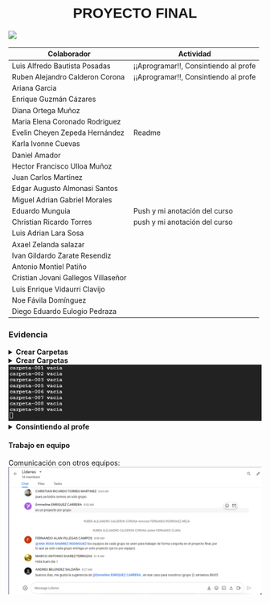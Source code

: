 <font face="arial">
  <h1 align="center">PROYECTO FINAL</h1>
</font>

<p align="center">

![](https://lh3.googleusercontent.com/tEptZEMefDeIbA5NxZMzrnutkKxTrKCzafVvgee9DP5_EGU6-_NqQdC5NQkofefu02CO8tj9XF2r51z0i6SWUjyFGCqQtb0y8AFeQmIm73UftwQI3xk0CQ_iXYck1q_vK2MCcRSFeX6rd83Cby3MZnVgZ1wZzQMGv5rmiokAgXnXk6ptE-GqdV_1ydAWTNz9uOh69zH054WaxEaFNm90Ev3mmg98vS_SKNENbecBmkGWm3pLETqFCqW0eqj0OElCzS-By4dsrpBMsKKXIa0vtvt0Cd9Ao0nYnfNZzAXikuHLnMiG60aH5KGOiCD_ugiqgCA4a-bup8-v3z3nSK4M8zPMoFbzdfwxhnRA4gKZRa0xjuv80J8MDJLySwMW-bxLsTrwIQcFoHzfnpqbiD_fjd5iEuL64091Jp10YG1PXfY7ETWumYWw3ArFB38AuLtkAFbldczjChqao4AMbaF5xPSsJp6SCe7fK9aZ5ZB9AqluOUrIm1_eg8lofrKnLfPlFWTr-UNdbowYgPT0TbfTbWPRx6m60MODc3K8lKZv-GXhTU98T7zvF9CVqn_gadNRW2vEJJJuAjo90ggguPk5rjuPxPoHxKJvItnt79mKyInaLQAUdf0RnjEy3ewxlSq7HkqZRfgnNCLdkJI-fzi0mGD1GTJkiv3VqPrual-yHvrLPakDwcUb_1JpemdYn4C2qIFykYEoVDuOcPQapRbe-w48asRGJtx8VNtslTQRpykrM_BDj9F9s0ZYEw=s300-no?authuser=0)
</p>

<div align="center">
  
|  Colaborador |   Actividad  |  
| ------------ | ------------ | 
| Luis Alfredo Bautista Posadas| ¡¡Aprogramar!!, Consintiendo al profe |
| Ruben Alejandro Calderon Corona| ¡¡Aprogramar!!, Consintiendo al profe |
| Ariana Garcia
| Enrique Guzmán Cázares
| Diana Ortega Muñoz
| Maria Elena Coronado Rodriguez
| Evelin Cheyen Zepeda Hernández | Readme |
| Karla Ivonne Cuevas
| Daniel Amador
| Hector Francisco Ulloa Muñoz
| Juan Carlos Martinez
| Edgar Augusto Almonasi Santos
| Miguel Adrian Gabriel Morales
| Eduardo Munguia | Push y mi anotación del curso|
| Christian Ricardo Torres | push y mi anotación del curso|
| Luis Adrian Lara Sosa 
| Axael Zelanda salazar
| Ivan Gildardo Zarate Resendiz
| Antonio Montiel Patiño
| Cristian Jovani Gallegos Villaseñor
| Luis Enrique Vidaurri Clavijo
| Noe Fávila Domínguez
| Diego Eduardo Eulogio Pedraza
 
 </div align="center">

 ### Evidencia


<details><summary><b>Crear Carpetas</b></summary>

## Crear_carpetas.sh 

```
#!/bin/bash
crear_directorios() {

gsutil mb -p crp-dev-iac-testing -c STANDARD -l US-EAST4 -b on gs://crp-dev-iac-testing-bkt04 

for i in {1..9} ; do
    mkdir carpeta-00$i  
    touch carpeta-00$i/sinceramente.txt
    gsutil cp -r carpeta-00$i gs://crp-dev-iac-testing-bkt04
    echo “Creación de directorios terminado“ 
    rm -r carpeta-00$i
done
for i in {10..100} ; do
    if [ “$i” = “100” ]; then 
        mkdir carpeta-$i 
        touch carpeta-$i/sinceramente.txt
        gsutil cp -r carpeta-$i gs://crp-dev-iac-testing-bkt04
        echo “Creación de directorios terminado“ 
        rm -r carpeta-$i
    else
        mkdir carpeta-0$i 
        touch carpeta-0$i/sinceramente.txt
        gsutil cp -r carpeta-0$i gs://crp-dev-iac-testing-bkt04
        rm -r carpeta-0$i
    fi     
done 
}
crear_directorios;
```

<kbd>
 <img src="imagenes/ProyectoFinal1.PNG" width="950">
 </kbd>

</details>


<details><summary><b>Crear Carpetas</b></summary>

## Logging.sh

```
#!/bin/bash
# grupo-##-fecha-hora.log
#Programa que guarda en el log que carpetas contienen un archivo no vacio
# y que guarda el usuario y la distribucion de linux en un archivo generado con fecha y hora

ARCHIVO=grupo-01-$(date +%d-%m-%Y)-$(date +%H:%M).log

funciondatos(){
DISTRIBUCION=$(lsb_release -a)
USUARIO=$(gcloud config list account)
#DISTRIBUCION_2=$(cat /etc/*-release)

#echo $DISTRIBUCION

echo > $ARCHIVO
echo "GRUPO 01" >> $ARCHIVO
echo $USUARIO >> $ARCHIVO
echo $DISTRIBUCION >> $ARCHIVO
}


funcionvacios(){
for i in {1..10};do
    VAR=$(gsutil du -sh gs://crp-dev-iac-testing-bkt04/carpeta-00$i/ | awk '{printf $1}')
    if [ "$VAR" -ne "0" ];then
        echo "carpeta-00$i NO vacia" >> $ARCHIVO
    else
        echo "carpeta-00$i vacia"
    fi
done
}

funciondatos
funcionvacios

```
</details>

<kbd>
 <img src="imagenes/Carpeta_vacia.jpg" width="950">
 </kbd>


<details><summary><b>Consintiendo al profe</b></summary>


## Consintiendo al profe

```
#!/bin/bash
#Se coloco un time de 0.5 para q pasase rapido el muestreo de los archivos

echo "Desea mostrar el contenido de los archivos? (Y/N)"
read -r a
if [ "$a" = "Y" -o "$a" = "y" ]; then
    echo "Escogiste que SI, ahi van los archivos";
    for i in {1..100};do
        if [ $i -lt 10 ]; then
            gsutil cat gs://crp-dev-iac-testing-bkt04/carpeta-00$i/sinceramente.txt
        fi
        if [ $i -gt 9 -a $i -lt 100 ]; then
            gsutil cat gs://crp-dev-iac-testing-bkt04/carpeta-0$i/sinceramente.txt
        fi
        if [ $i -eq 100 ]; then
            gsutil cat gs://crp-dev-iac-testing-bkt04/carpeta-$i/sinceramente.txt
        fi
        sleep 0.5
    done 
else 
    echo "Escogiste que NO";
fi
```




### Comentarios.sh

<kbd>
<img src="imagenes/comentarios.jpg" width="950">
</kbd>
 </details>


#### Trabajo en equipo
Comunicación con otros equipos:
<kbd>
 <img src="imagenes/ProyectoFinal2.PNG" width="950">
 </kbd>
 


